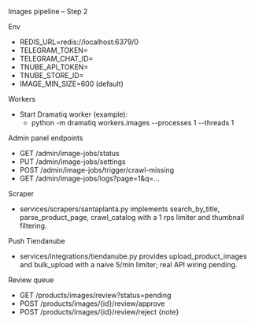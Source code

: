 <!-- NG-HEADER: Nombre de archivo: IMAGES_STEP2.md -->
<!-- NG-HEADER: Ubicación: docs/IMAGES_STEP2.md -->
<!-- NG-HEADER: Descripción: Pendiente de descripción -->
<!-- NG-HEADER: Lineamientos: Ver AGENTS.md -->
Images pipeline – Step 2

Env
- REDIS_URL=redis://localhost:6379/0
- TELEGRAM_TOKEN=<optional>
- TELEGRAM_CHAT_ID=<optional>
- TNUBE_API_TOKEN=<optional>
- TNUBE_STORE_ID=<optional>
- IMAGE_MIN_SIZE=600 (default)

Workers
- Start Dramatiq worker (example):
  - python -m dramatiq workers.images --processes 1 --threads 1

Admin panel endpoints
- GET  /admin/image-jobs/status
- PUT  /admin/image-jobs/settings
- POST /admin/image-jobs/trigger/crawl-missing
- GET  /admin/image-jobs/logs?page=1&q=...

Scraper
- services/scrapers/santaplanta.py implements search_by_title, parse_product_page, crawl_catalog with a 1 rps limiter and thumbnail filtering.

Push Tiendanube
- services/integrations/tiendanube.py provides upload_product_images and bulk_upload with a naive 5/min limiter; real API wiring pending.

Review queue
- GET /products/images/review?status=pending
- POST /products/images/{id}/review/approve
- POST /products/images/{id}/review/reject {note}
